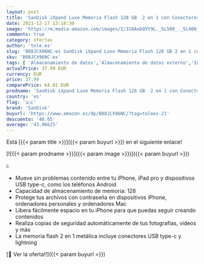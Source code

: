 ```yaml
---
layout: post
title: 'SanDisk iXpand Luxe Memoria Flash 128 GB  2 en 1 con Conectores Lightning y USB Type-C para iPhone y iPad'
date: 2021-12-17 13:18:30
image: 'https://m.media-amazon.com/images/I/318AobQVY9L._SL500_._SL400_.jpg'
comments: true
category: ofertas
author: 'tole.es'
slug: 'B08JCX96NC-es SanDisk iXpand Luxe Memoria Flash 128 GB 2 en 1 con...'
sku: 'B08JCX96NC-es'
tags: [ 'Almacenamiento de datos','Almacenamiento de datos externo','Informática','Memorias USB','ipad','iphone','sandisk', ]
actualPrice: 37.99 EUR
currency: EUR
price: 37.99
comparePrice: 64.01 EUR
prodname: 'SanDisk iXpand Luxe Memoria Flash 128 GB  2 en 1 con Conectores Lightning y USB Type-C para iPhone y iPad'
country: 'es'
flag: '🇪🇸'
brand: 'SanDisk'
buyurl: 'https://www.amazon.es/dp/B08JCX96NC/?tag=tolees-21'
descuento: '40.65'
average: '43.96625'
---
```


Está [{{< param title >}}]({{< param buyurl >}}) en el siguiente enlace!

[![{{< param prodname >}}]({{< param image >}})]({{< param buyurl >}})

ℹ️:

- Mueve sin problemas contenido entre tu iPhone, iPad pro y dispositivos USB type-c, como los teléfonos Android
- Capacidad de almacenamiento de memoria: 128
- Protege tus archivos con contraseña en dispositivos iPhone, ordenadores personales y ordenadores Mac
- Libera fácilmente espacio en tu iPhone para que puedas seguir creando contenidos
- Realiza copias de seguridad automáticamente de tus fotografías, vídeos y más
- La memoria flash 2 en 1 metálica incluye conectores USB type-c y lightning

[🛒 Ver la oferta!!]({{< param buyurl >}})
